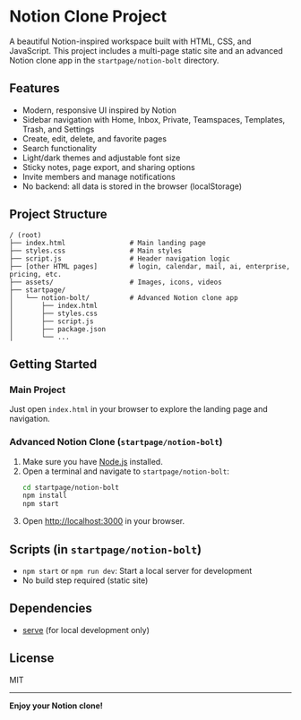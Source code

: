 # Notion Clone Project

A beautiful Notion-inspired workspace built with HTML, CSS, and JavaScript. This project includes a multi-page static site and an advanced Notion clone app in the `startpage/notion-bolt` directory.

## Features

- Modern, responsive UI inspired by Notion
- Sidebar navigation with Home, Inbox, Private, Teamspaces, Templates, Trash, and Settings
- Create, edit, delete, and favorite pages
- Search functionality
- Light/dark themes and adjustable font size
- Sticky notes, page export, and sharing options
- Invite members and manage notifications
- No backend: all data is stored in the browser (localStorage)

## Project Structure

```
/ (root)
├── index.html                # Main landing page
├── styles.css                # Main styles
├── script.js                 # Header navigation logic
├── [other HTML pages]        # login, calendar, mail, ai, enterprise, pricing, etc.
├── assets/                   # Images, icons, videos
├── startpage/
│   └── notion-bolt/          # Advanced Notion clone app
│       ├── index.html
│       ├── styles.css
│       ├── script.js
│       ├── package.json
│       └── ...
```

## Getting Started

### Main Project
Just open `index.html` in your browser to explore the landing page and navigation.

### Advanced Notion Clone (`startpage/notion-bolt`)
1. Make sure you have [Node.js](https://nodejs.org/) installed.
2. Open a terminal and navigate to `startpage/notion-bolt`:
   ```sh
   cd startpage/notion-bolt
   npm install
   npm start
   ```
3. Open [http://localhost:3000](http://localhost:3000) in your browser.

## Scripts (in `startpage/notion-bolt`)
- `npm start` or `npm run dev`: Start a local server for development
- No build step required (static site)

## Dependencies
- [serve](https://www.npmjs.com/package/serve) (for local development only)

## License
MIT

---

**Enjoy your Notion clone!** 